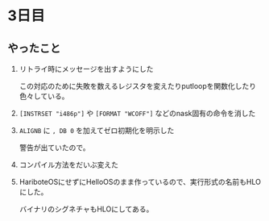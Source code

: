 3日目
=====

## やったこと

1. リトライ時にメッセージを出すようにした

    この対応のために失敗を数えるレジスタを変えたりputloopを関数化したり色々している。

2. `[INSTRSET "i486p"]` や `[FORMAT "WCOFF"]` などのnask固有の命令を消した

3. `ALIGNB` に `, DB 0` を加えてゼロ初期化を明示した

    警告が出ていたので。

4. コンパイル方法をだいぶ変えた

5. HariboteOSにせずにHelloOSのまま作っているので、実行形式の名前もHLOにした。

    バイナリのシグネチャもHLOにしてある。
